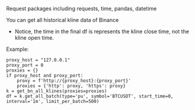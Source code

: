 Request packages including requests, time, pandas, datetime

You can get all historical kline data of Binance
* Notice, the time in the final df is represents the kline close time, not the kline open time.

Example:

    proxy_host = "127.0.0.1"
    proxy_port = 0
    proxies = {}
    if proxy_host and proxy_port:
        proxy = f'http://{proxy_host}:{proxy_port}'
        proxies = {'http': proxy, 'https': proxy}
    k = get_bn_all_klines(proxies=proxies)
    df = k.get_all_batch(type='pu', symbol='BTCUSDT', start_time=0, interval='1m', limit_per_batch=500)
